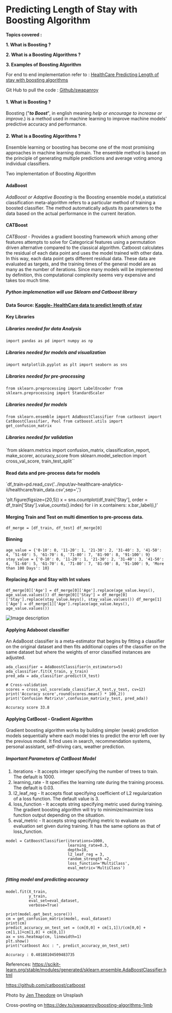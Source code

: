 # Predicting Length of Stay with Boosting Algorithm
 
**Topics covered :**

**1. What is Boosting ?**

**2. What is a Boosting Algorithms ?**

**3. Examples of Boosting Algorithm**

For end to end implementation refer to : [HealthCare Predicting Length of stay with boosting algorithms](https://www.kaggle.com/code/swapanroy/predicting-length-of-stay-w-boosting-algorithms/notebook?scriptVersionId=100100872) 

Git Hub to pull the code : [Github/swapanroy](https://github.com/swapanroy/Predicting-Length-of-Stay-w-Boosting-algorithms) 


#### 1. What is Boosting ?
Boosting ("**_to Boost_**", in english meaning _help or encourage to increase or improve_.) is a method used in machine learning to improve machine models' predictive accuracy and performance.

#### 2. What is a Boosting Algorithms ?
Ensemble learning or boosting has become one of the most promising approaches in machine learning domain. The ensemble method is based on the principle of generating multiple predictions and average voting among individual classifiers.

Two implementation of Boosting Algorithm
#### AdaBoost
_AdaBoost or Adaptive Boosting_ is the Boosting ensemble model,a statistical classification meta-algorithm refers to a particular method of training a boosted classifier. The method automatically adjusts its parameters to the data based on the actual performance in the current iteration.

#### CATBoost
_CATBoost_ - Provides a gradient boosting framework which among other features attempts to solve for Categorical features using a permutation driven alternative compared to the classical algorithm. Catboost calculates the residual of each data point and uses the model trained with other data. In this way, each data point gets different residual data. These data are evaluated as targets, and the training times of the general model are as many as the number of iterations. Since many models will be implemented by definition, this computational complexity seems very expensive and takes too much time.




#####  Python implemenation will use Sklearn and Catboost library 


#### Data Source: [Kaggle- HealthCare data to predict length of stay](https://www.kaggle.com/code/swapanroy/predicting-length-of-stay-w-boosting-algorithms/data?scriptVersionId=100100872)


#### Key Libraries 

##### Libraries needed for data Analysis 

`import pandas as pd
import numpy as np`

##### Libraries needed for models and visualization 
`import matplotlib.pyplot as plt
import seaborn as sns`

##### Libraries needed for pre-processing 
`from sklearn.preprocessing import LabelEncoder
from sklearn.preprocessing import StandardScaler`

##### Libraries needed for models
`from sklearn.ensemble import AdaBoostClassifier
from catboost import CatBoostClassifier, Pool
from catboost.utils import get_confusion_matrix`

##### Libraries needed for validation 
`from sklearn.metrics import confusion_matrix, classification_report, make_scorer, accuracy_score
from sklearn.model_selection import cross_val_score, train_test_split``


#### Read data and pre-process data for models 

`df_train=pd.read_csv('../input/av-healthcare-analytics-ii/healthcare/train_data.csv',sep=',')

'plt.figure(figsize=(20,5))
x = sns.countplot(df_train['Stay'], order = df_train['Stay'].value_counts().index)
for i in x.containers:
 x.bar_label(i,)'

#### Merging Train and Test on multi dimention to pre-process data.
`df_merge = [df_train, df_test]
df_merge[0]`


#### Binning 
`age_value = {'0-10': 0, '11-20': 1, '21-30': 2, '31-40': 3, '41-50': 4, '51-60': 5, '61-70': 6, '71-80': 7, '81-90': 8, '91-100': 9}
stay_value = {'0-10': 0, '11-20': 1, '21-30': 2, '31-40': 3, '41-50': 4, '51-60': 5, '61-70': 6, '71-80': 7, '81-90': 8, '91-100': 9, 'More than 100 Days': 10}`

#### Replacing Age and Stay with Int values
`df_merge[0]['Age'] = df_merge[0]['Age'].replace(age_value.keys(), age_value.values())
df_merge[0]['Stay'] = df_merge[0]['Stay'].replace(stay_value.keys(), stay_value.values())
df_merge[1]['Age'] = df_merge[1]['Age'].replace(age_value.keys(), age_value.values())`




![Image description](https://dev-to-uploads.s3.amazonaws.com/uploads/articles/xpkm4zf36a2tat1u1v97.jpg)
#### Applying Adaboost classifier 
An AdaBoost classifier is a meta-estimator that begins by fitting a classifier on the original dataset and then fits additional copies of the classifier on the same dataset but where the weights of error classified instances are adjusted.

```
ada_classifier = AdaBoostClassifier(n_estimators=5)
ada_classifier.fit(X_train, y_train)
pred_ada = ada_classifier.predict(X_test)

# Cross-validation
scores = cross_val_score(ada_classifier,X_test,y_test, cv=12)
print('Accuracy score',round(scores.mean() * 100,2))
print('Confusion Matrix\n',confusion_matrix(y_test, pred_ada))
```


`Accuracy score 33.8`


#### Applying CatBoost - Gradient Algorithm
Gradient boosting algorithm works by building simpler (weak) prediction models sequentially where each model tries to predict the error left over by the previous model. It find uses in search, recommendation systems, personal assistant, self-driving cars, weather prediction.


##### Important Parameters of CatBoost Model

1. iterations - It accepts integer specifying the number of trees to train. The default is 1000.
2. learning_rate - It specifies the learning rate during the training process. The default is 0.03.
3. l2_leaf_reg - It accepts float specifying coefficient of L2 regularization of a loss function. The default value is 3.
4. loss_function - It accepts string specifying metric used during training. The gradient boosting algorithm will try to minimize/maximize loss function output depending on the situation.
5. eval_metric - It accepts string specifying metric to evaluate on evaluation set given during training. It has the same options as that of loss_function.


```
model = CatBoostClassifier(iterations=1000,
                           learning_rate=0.3,
                           depth=10,
                           l2_leaf_reg = 3,
                           random_strength =2,
                           loss_function='MultiClass',
                           eval_metric='MultiClass')
```

##### fitting model and predicting accuracy 

```
model.fit(X_train,
          y_train,
          eval_set=eval_dataset,
          verbose=True)

print(model.get_best_score())
cm = get_confusion_matrix(model, eval_dataset)
print(cm)
predict_accuracy_on_test_set = (cm[0,0] + cm[1,1])/(cm[0,0] + cm[1,1]+cm[1,0] + cm[0,1])
ax = sns.heatmap(cm, linewidth=1)
plt.show()
print("catboost Acc : ", predict_accuracy_on_test_set)
```

`Accuracy : 0.40188104509483735 `



References: 
https://scikit-learn.org/stable/modules/generated/sklearn.ensemble.AdaBoostClassifier.html

https://github.com/catboost/catboost

Photo by [Jen Theodore](https://unsplash.com/@jentheodore) on Unsplash

Cross-posting on https://dev.to/swapanroy/boosting-algorithms-1jmb 



